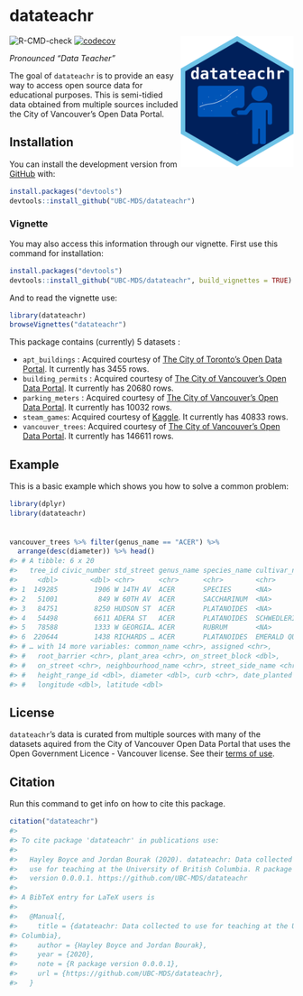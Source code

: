 
# datateachr

<!-- badges: start -->

<img src="static/logo.png" width="200" align="right" />

![R-CMD-check](https://github.com/UBC-MDS/datateachr/workflows/R-CMD-check/badge.svg)
[![codecov](https://codecov.io/gh/UBC-MDS/datateachr/branch/master/graph/badge.svg)](https://codecov.io/gh/UBC-MDS/datateachr)

<!-- badges: end -->

*Pronounced “Data Teacher”*

The goal of `datateachr` is to provide an easy way to access open source
data for educational purposes. This is semi-tidied data obtained from
multiple sources included the City of Vancouver’s Open Data Portal.

## Installation

You can install the development version from
[GitHub](https://github.com/UBC-MDS/datateachr) with:

``` r
install.packages("devtools")
devtools::install_github("UBC-MDS/datateachr")
```

### Vignette

You may also access this information through our vignette. First use
this command for installation:

``` r
install.packages("devtools")
devtools::install_github("UBC-MDS/datateachr", build_vignettes = TRUE)
```

And to read the vignette use:

``` r
library(datateachr)
browseVignettes("datateachr")
```

This package contains (currently) 5 datasets :

  - `apt_buildings` : Acquired courtesy of [The City of Toronto’s Open
    Data Portal](https://open.toronto.ca/). It currently has 3455 rows.
  - `building_permits` : Acquired courtesy of [The City of Vancouver’s
    Open Data Portal](https://opendata.vancouver.ca/pages/home/). It
    currently has 20680 rows.
  - `parking_meters` : Acquired courtesy of [The City of Vancouver’s
    Open Data Portal](https://opendata.vancouver.ca/pages/home/). It
    currently has 10032 rows.
  - `steam_games`: Acquired courtesy of
    [Kaggle](https://www.kaggle.com/trolukovich/steam-games-complete-dataset%202019-06-16).
    It currently has 40833 rows.
  - `vancouver_trees`: Acquired courtesy of [The City of Vancouver’s
    Open Data Portal](https://opendata.vancouver.ca/pages/home/). It
    currently has 146611 rows.

## Example

This is a basic example which shows you how to solve a common problem:

``` r
library(dplyr)
library(datateachr)


vancouver_trees %>% filter(genus_name == "ACER") %>% 
  arrange(desc(diameter)) %>% head()
#> # A tibble: 6 x 20
#>   tree_id civic_number std_street genus_name species_name cultivar_name
#>     <dbl>        <dbl> <chr>      <chr>      <chr>        <chr>        
#> 1  149285         1906 W 14TH AV  ACER       SPECIES      <NA>         
#> 2   51001          849 W 60TH AV  ACER       SACCHARINUM  <NA>         
#> 3   84751         8250 HUDSON ST  ACER       PLATANOIDES  <NA>         
#> 4   54498         6611 ADERA ST   ACER       PLATANOIDES  SCHWEDLERI   
#> 5   78588         1333 W GEORGIA… ACER       RUBRUM       <NA>         
#> 6  220644         1438 RICHARDS … ACER       PLATANOIDES  EMERALD QUEEN
#> # … with 14 more variables: common_name <chr>, assigned <chr>,
#> #   root_barrier <chr>, plant_area <chr>, on_street_block <dbl>,
#> #   on_street <chr>, neighbourhood_name <chr>, street_side_name <chr>,
#> #   height_range_id <dbl>, diameter <dbl>, curb <chr>, date_planted <date>,
#> #   longitude <dbl>, latitude <dbl>
```

## License

`datateachr`’s data is curated from multiple sources with many of the
datasets aquired from the City of Vancouver Open Data Portal that uses
the Open Government Licence - Vancouver license. See their [terms of
use](https://opendata.vancouver.ca/pages/licence/).

## Citation

Run this command to get info on how to cite this package.

``` r
citation("datateachr")
#> 
#> To cite package 'datateachr' in publications use:
#> 
#>   Hayley Boyce and Jordan Bourak (2020). datateachr: Data collected to
#>   use for teaching at the University of British Columbia. R package
#>   version 0.0.0.1. https://github.com/UBC-MDS/datateachr
#> 
#> A BibTeX entry for LaTeX users is
#> 
#>   @Manual{,
#>     title = {datateachr: Data collected to use for teaching at the University of British
#> Columbia},
#>     author = {Hayley Boyce and Jordan Bourak},
#>     year = {2020},
#>     note = {R package version 0.0.0.1},
#>     url = {https://github.com/UBC-MDS/datateachr},
#>   }
```
